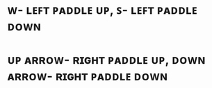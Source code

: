 # ᴡ- ʟᴇꜰᴛ ᴘᴀᴅᴅʟᴇ ᴜᴘ, ꜱ- ʟᴇꜰᴛ ᴘᴀᴅᴅʟᴇ ᴅᴏᴡɴ
# ᴜᴘ ᴀʀʀᴏᴡ- ʀɪɢʜᴛ ᴘᴀᴅᴅʟᴇ ᴜᴘ, ᴅᴏᴡɴ ᴀʀʀᴏᴡ- ʀɪɢʜᴛ ᴘᴀᴅᴅʟᴇ ᴅᴏᴡɴ
